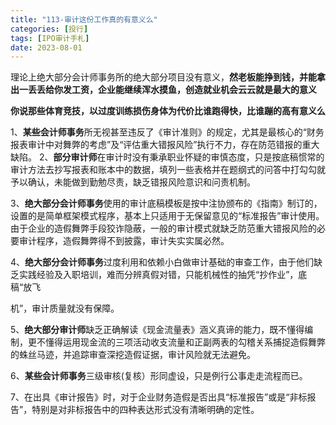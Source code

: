 ```yaml
---
title: "113-审计这份工作真的有意义么"
categories: [投行]
tags: [IPO审计手札]
date: 2023-08-01
---
```

理论上绝大部分会计师事务所的绝大部分项目没有意义，**然老板能挣到钱，并能拿出一丢丢给你发工资，企业能继续浑水摸鱼，创造就业机会云云就是最大的意义**

**你说那些体育竞技，以过度训练损伤身体为代价比谁跑得快，比谁蹦的高有意义么**

1、**某些会计师事务**所无视甚至违反了《审计准则》的规定，尤其是最核心的“财务报表审计中对舞弊的考虑”及“评估重大错报风险”执行不力，存在防范错报的重大缺陷。 2、**部分审计师**在审计时没有秉承职业怀疑的审慎态度，只是按底稿惯常的审计方法去抄写报表和账本中的数据，填列一些表格并在题纲式的问答中打勾勾就予以确认，未能做到勤勉尽责，缺乏错报风险意识和问责机制。

3、**绝大部分会计师事务**使用的审计底稿模板是按中注协颁布的《指南》制订的，设置的是简单框架模式程序，基本上只适用于无保留意见的“标准报告”审计使用。由于企业的造假舞弊手段狡诈隐蔽，一般的审计模式就缺乏防范重大错报风险的必要审计程序，造假舞弊得不到披露，审计失实实属必然。

4、**绝大部分会计师事务**过度利用和依赖小白做审计基础的审查工作，由于他们缺乏实践经验及入职培训，难而分辨真假对错，只能机械性的抽凭“抄作业”，底稿“放飞

机”，审计质量就没有保障。

5、**绝大部分审计师**缺乏正确解读《现金流量表》涵义真谛的能力，既不懂得编制，更不懂得运用现金流的三项活动收支流量和正副两表的勾稽关系捕捉造假舞弊的蛛丝马迹，并追踪审查深挖造假证据，审计风险就无法避免。

6、**某些会计师事务**三级审核(复核）形同虚设，只是例行公事走走流程而已。

  

7、在出具《审计报告》时，对于企业财务造假是否出具“标准报告”或是“非标报告”，特别是对非标报告中的四种表达形式没有清晰明确的定性。